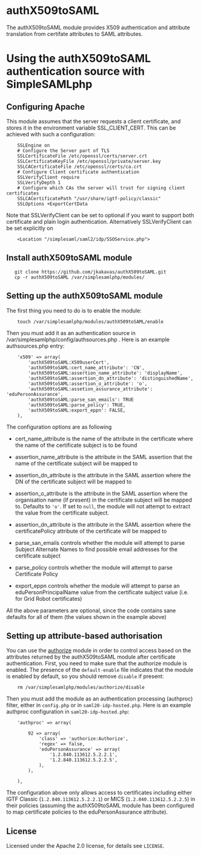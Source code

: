 authX509toSAML
==============

The authX509toSAML module provides X509 authentication and attribute translation from certifate
attributes to SAML attributes.

Using the authX509toSAML authentication source with SimpleSAMLphp
==================================================================



Configuring Apache
------------------

This module assumes that the server requests a client certificate, and
stores it in the environment variable SSL_CLIENT_CERT. This can be achieved
with such a configuration:

```
    SSLEngine on
    # Configure the Server part of TLS
    SSLCertificateFile /etc/openssl/certs/server.crt
    SSLCertificateKeyFile /etc/openssl/private/server.key
    SSLCACertificateFile /etc/openssl/certs/ca.crt
    # Configure Client certificate authentication
    SSLVerifyClient require
    SSLVerifyDepth 1
    # Configure which CAs the server will trust for signing client certificates
    SSLCACertificatePath "/usr/share/igtf-policy/classic"
    SSLOptions +ExportCertData
```

Note that SSLVerifyClient can be set to optional if you want to support
both certificate and plain login authentication. Alternatively SSLVerifyClient can be
set explicitly on 
```
    <Location "/simplesaml/saml2/idp/SSOService.php">
```

Install authX509toSAML module
---------------------------------
```
   git clone https://github.com/jkakavas/authX509toSAML.git
   cp -r authX509toSAML /var/simplesamlphp/modules/
```

Setting up the authX509toSAML module
--------------------------------------

The first thing you need to do is to enable the module:
```
    touch /var/simplesamlphp/modules/authX509toSAML/enable
```
Then you must add it as an authentication source in /var/simplesamlphp/config/authsources.php . Here is an
example authsources.php entry:

```
    'x509' => array(
        'authX509toSAML:X509userCert',
        'authX509toSAML:cert_name_attribute': 'CN',
        'authX509toSAML:assertion_name_attribute': 'displayName',
        'authX509toSAML:assertion_dn_attribute': 'distinguishedName',
        'authX509toSAML:assertion_o_attribute': 'o',
        'authX509toSAML:assetion_assurance_attribute': 'eduPersonAssurance',
        'authX509toSAML:parse_san_emails': TRUE
        'authX509toSAML:parse_policy': TRUE,
        'authX509toSAML:export_eppn': FALSE,
    ),
```
The configuration options are as following

* cert_name_attribute            is the name of the attribute in the certificate 
                                 where the name of the certificate subject is to be found
* assertion_name_attribute       is the attribute in the SAML assertion that the name
                                 of the certificate subject will be mapped to
* assertion_dn_attribute         is the attribute in the SAML assertion where the DN of the
                                 certificate subject will be mapped to

* assertion_o_attribute          is the attribute in the SAML assertion where the organisation name (if present) 
                                 in the certificate subject will be mapped to. Defaults to `'o'`. If set to `null`, the module will not attempt to extract the value from the certificate subject.

* assertion_dn_attribute         is the attribute in the SAML assertion where the certificatePolicy 
                                 attribute of the certificate will be mapped to

* parse_san_emails               controls whether the module will attempt to parse Subject Alternate
                                 Names to find possible email addresses for the certificate subject
* parse_policy                   controls whether the module will attempt to parse Certificate Policy
* export_eppn                    controls whether the module will attempt to parse an eduPersonPrincipalName
                                 value from the certificate subject value (i.e. for Grid Robot certificates)

All the above parameters are optional, since the code contains sane defaults for all of them (the values shown in the example above)

Setting up attribute-based authorisation
----------------------------------------

You can use the [authorize](https://simplesamlphp.org/docs/stable/authorize:authorize)
module in order to control access based on the attributes returned by the
authX509toSAML module after certificate authentication.
First, you need to make sure that the authorize module is enabled.
The presence of the `default-enable` file indicates that the module is 
enabled by default, so you should remove `disable` if present:
```
    rm /var/simplesamlphp/modules/authorize/disable
```
Then you must add the module as an authentication processing (authproc) filter,
either in `config.php` or in `saml20-idp-hosted.php`. Here is an 
example authproc configuration in `saml20-idp-hosted.php`:

```
    'authproc' => array(

        92 => array(
            'class' => 'authorize:Authorize',
            'regex' => false,
            'eduPersonAssurance' => array(
                '1.2.840.113612.5.2.2.1',
                '1.2.840.113612.5.2.2.5',
            ),
        ),

    ),
```

The configuration above only allows access to certificates including either
IGTF Classic (`1.2.840.113612.5.2.2.1`) or MICS (`1.2.840.113612.5.2.2.5`) in
their policies (assuming the authX509toSAML module has been configured to map
certificate policies to the eduPersonAssurance attribute).

## License
Licensed under the Apache 2.0 license, for details see `LICENSE`.
